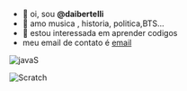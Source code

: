 - 👋 oi, sou **@daibertelli**
- 👀 amo musica , historia, politica,BTS...
- 🌱 estou interessada em aprender codigos
-  meu email de contato é [email](@daiana.bertelli@escola.pr.gov.br)

 ![javaS](https://img.shields.io/badge/JavaScript-323330?style=for-the-badge&logo=javascript&logoColor=F7DF1E)

 ![Scratch](https://img.shields.io/badge/Scratch-4D97FF?style=for-the-badge&logo=Scratch&logoColor=white)

